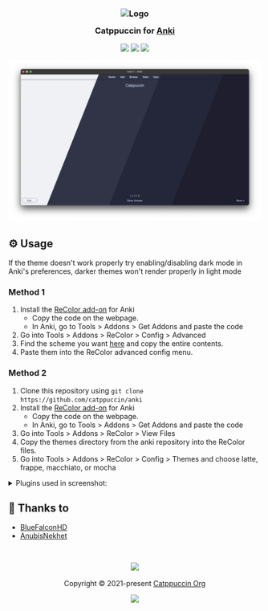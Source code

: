 <h3 align="center">
	<img src="https://raw.githubusercontent.com/catppuccin/catppuccin/main/assets/logos/exports/1544x1544_circle.png" width="100" alt="Logo"/><br/>
	<img src="https://raw.githubusercontent.com/catppuccin/catppuccin/main/assets/misc/transparent.png" height="30" width="0px"/>
	Catppuccin for <a href="https://apps.ankiweb.net/">Anki</a>
	<img src="https://raw.githubusercontent.com/catppuccin/catppuccin/main/assets/misc/transparent.png" height="30" width="0px"/>
</h3>

<p align="center">
	<a href="https://github.com/catppuccin/anki/stargazers"><img src="https://img.shields.io/github/stars/catppuccin/anki?colorA=363a4f&colorB=b7bdf8&style=for-the-badge"></a>
	<a href="https://github.com/catppuccin/anki/issues"><img src="https://img.shields.io/github/issues/catppuccin/anki?colorA=363a4f&colorB=f5a97f&style=for-the-badge"></a>
	<a href="https://github.com/catppuccin/anki/contributors"><img src="https://img.shields.io/github/contributors/catppuccin/anki?colorA=363a4f&colorB=a6da95&style=for-the-badge"></a>
</p>

<p align="center">
	<img src="./assets/preview.png">
</p>

## ⚙️ Usage

If the theme doesn't work properly try enabling/disabling dark mode in Anki's preferences, darker themes won't render properly in light mode

### Method 1
1. Install the [ReColor add-on](https://ankiweb.net/shared/info/688199788) for Anki
	- Copy the code on the webpage.
	- In Anki, go to Tools > Addons > Get Addons and paste the code
2. Go into Tools > Addons > ReColor > Config > Advanced
3. Find the scheme you want [here](https://github.com/catppuccin/anki/tree/main/themes/) and copy the entire contents.
4. Paste them into the ReColor advanced config menu.

### Method 2
1. Clone this repository using `git clone https://github.com/catppuccin/anki`
2. Install the [ReColor add-on](https://ankiweb.net/shared/info/688199788) for Anki
	- Copy the code on the webpage.
	- In Anki, go to Tools > Addons > Get Addons and paste the code
3. Go into Tools > Addons > ReColor > View Files
4. Copy the themes directory from the anki repository into the ReColor files.
5. Go into Tools > Addons > ReColor > Config > Themes and choose latte, frappe, macchiato, or mocha
<details>
	<summary>Plugins used in screenshot:</summary>
	<ul>
		<li>Ankicord - Discord RPC.</li>
		<li>Button Colours Good Again - Change button colors. </li>
		<li>Change Interface Font - Change interface font. (**Inter** for the screenshots) </li>
		<li>Clickable Tags v20 - Make tags clickable.<li>
        <li>CrowdAnki - Use decks hosted on the web.</li>
        <li>Custom Background Image and Gear Icon - Change the background image of Anki. (disabled in screenshot)</li>
        <li>Editor Live Preview - Generates a live preview of the card while in the editor.</li>
        <li>Image Occlusion Enchanced for Anki 21 - Converts images into questions using labels.</li>
        <li>More Decks Stats and Time Left - Advanced statistics.</li>
        <li>Quizlet to Anki 21 Importer with audio support - Import Quizlets and the TTS.</li>
        <li>ReColor - Theming the application.</li>
        <li>Review Heatmap - Show a Github-like heatmap of cards reviewed per day.</li>
        <li>True Retention - Shows retention rate for mature cards.</li>
        <li>Wrapper meta-addons - Adds custom buttons for adding wrapper tags in the editor.</li>
	</ul>
</details>

## 💝 Thanks to

- [BlueFalconHD](https://github.com/bluefalconhd)
- [AnubisNekhet](https://github.com/AnubisNekhet)

&nbsp;

<p align="center">
	<img src="https://raw.githubusercontent.com/catppuccin/catppuccin/main/assets/footers/gray0_ctp_on_line.svg?sanitize=true" />
</p>

<p align="center">
	Copyright &copy; 2021-present <a href="https://github.com/catppuccin" target="_blank">Catppuccin Org</a>
</p>

<p align="center">
	<a href="https://github.com/catppuccin/catppuccin/blob/main/LICENSE"><img src="https://img.shields.io/static/v1.svg?style=for-the-badge&label=License&message=MIT&logoColor=d9e0ee&colorA=363a4f&colorB=b7bdf8"/></a>
</p>
